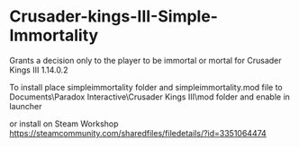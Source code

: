 # Crusader-kings-III-Simple-Immortality
Grants a decision only to the player to be immortal or mortal for Crusader Kings III 1.14.0.2

To install place simpleimmortality folder and simpleimmortality.mod file to Documents\Paradox Interactive\Crusader Kings III\mod folder and enable in launcher

or install on Steam Workshop https://steamcommunity.com/sharedfiles/filedetails/?id=3351064474
